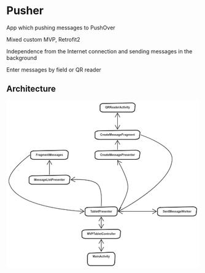 # Pusher
App which pushing messages to PushOver

Mixed custom MVP, Retrofit2

Independence from the Internet connection and sending messages in the background

Enter messages by field or QR reader

Architecture
-----------

![Image](https://github.com/setnameinc/Pusher/blob/b6b7305b20f1f0aade90b5a2483d98158720b32e/scheme.jpg)
